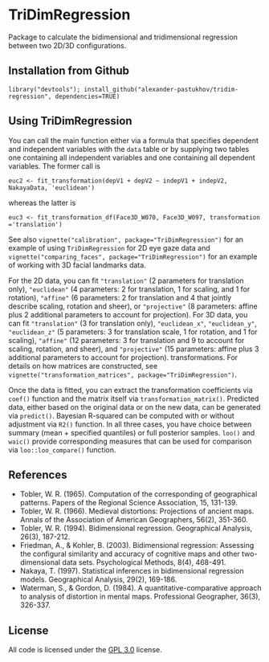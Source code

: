 # TriDimRegression

Package to calculate the bidimensional and tridimensional regression between two 2D/3D configurations.

## Installation from Github
```
library("devtools"); install_github("alexander-pastukhov/tridim-regression", dependencies=TRUE)
```
## Using TriDimRegression

You can call the main function either via a formula that specifies dependent and independent variables with the `data` table or by supplying two tables one containing all independent variables and one containing all dependent variables. The former call is
```
euc2 <- fit_transformation(depV1 + depV2 ~ indepV1 + indepV2, NakayaData, 'euclidean')
```
whereas the latter is 
```
euc3 <- fit_transformation_df(Face3D_W070, Face3D_W097, transformation ='translation')
```

See also `vignette("calibration", package="TriDimRegression")` for an example of using `TriDimRegression` for 2D eye gaze data and `vignette("comparing_faces", package="TriDimRegression")` for an example of working with 3D facial landmarks data.

For the 2D data, you can fit `"translation"` (2 parameters for translation only), `"euclidean"`
(4 parameters: 2 for translation, 1 for scaling, and 1 for rotation), `"affine"` (6 parameters: 2 for translation and 4 that jointly describe scaling, rotation and sheer), or `"projective"` (8 parameters: affine plus 2 additional parameters to account for projection). For 3D data, you can fit `"translation"` (3 for translation only), `"euclidean_x"`, `"euclidean_y"`, `"euclidean_z"` (5 parameters: 3 for translation scale, 1 for rotation, and 1 for scaling), `"affine"` (12 parameters: 3 for translation and 9 to account for scaling, rotation, and sheer), and `"projective"` (15 parameters: affine plus 3 additional parameters to account for projection). transformations. For details on how matrices are constructed, see `vignette("transformation_matrices", package="TriDimRegression")`.

Once the data is fitted, you can extract the transformation coefficients via `coef()` function and the matrix itself via `transformation_matrix()`. Predicted data, either based on the original data or on the new data, can be generated via `predict()`. Bayesian R-squared can be computed with or without adjustment via `R2()` function. In all three cases, you have choice between summary (mean + specified quantiles) or full posterior samples. `loo()` and `waic()` provide corresponding measures that can be used for comparison via `loo::loo_compare()` function.

## References

-   Tobler, W. R. (1965). Computation of the corresponding of geographical patterns. Papers of the Regional Science Association, 15, 131-139.
-   Tobler, W. R. (1966). Medieval distortions: Projections of ancient maps. Annals of the Association of American Geographers, 56(2), 351-360.
-   Tobler, W. R. (1994). Bidimensional regression. Geographical Analysis, 26(3), 187-212.
-   Friedman, A., & Kohler, B. (2003). Bidimensional regression: Assessing the configural similarity and accuracy of cognitive maps and other two-dimensional data sets. Psychological Methods, 8(4), 468-491.
-   Nakaya, T. (1997). Statistical inferences in bidimensional regression models. Geographical Analysis, 29(2), 169-186.
-   Waterman, S., & Gordon, D. (1984). A quantitative-comparative approach to analysis of distortion in mental maps. Professional Geographer, 36(3), 326-337.

## License

All code is licensed under the [GPL 3.0](https://opensource.org/licenses/GPL-3.0) license.
